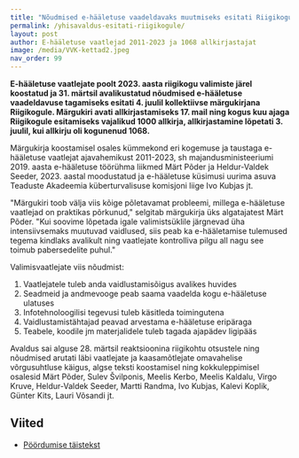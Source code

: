 ```yaml
---
title: "Nõudmised e-hääletuse vaadeldavaks muutmiseks esitati Riigikogule"
permalink: /yhisavaldus-esitati-riigikogule/
layout: post
author: E-hääletuse vaatlejad 2011-2023 ja 1068 allkirjastajat
image: /media/VVK-kettad2.jpeg
nav_order: 99
---
```


__E-hääletuse vaatlejate poolt 2023. aasta riigikogu valimiste järel koostatud ja 31. märtsil avalikustatud nõudmised e-hääletuse vaadeldavuse tagamiseks esitati 4. juulil kollektiivse märgukirjana Riigikogule. Märgukiri avati allkirjastamiseks 17. mail ning kogus kuu ajaga Riigikogule esitamiseks vajalikud 1000 allkirja, allkirjastamine lõpetati 3. juulil, kui allkirju oli kogunenud 1068.__

Märgukirja koostamisel osales kümmekond eri kogemuse ja taustaga e-hääletuse vaatlejat ajavahemikust 2011-2023, sh majandusministeeriumi 2019. aasta e-hääletuse töörühma liikmed Märt Põder ja Heldur-Valdek Seeder, 2023. aastal moodustatud ja e-hääletuse küsimusi uurima asuva Teaduste Akadeemia küberturvalisuse komisjoni liige Ivo Kubjas jt.

"Märgukiri toob välja viis kõige põletavamat probleemi, millega e-hääletuse vaatlejad on praktikas põrkunud," selgitab märgukirja üks algatajatest Märt Põder. "Kui soovime lõpetada igale valimistsüklile järgnevad üha intensiivsemaks muutuvad vaidlused, siis peab ka e-hääletamise tulemused tegema kindlaks avalikult ning vaatlejate kontrolliva pilgu all nagu see toimub pabersedelite puhul."

Valimisvaatlejate viis nõudmist:

1. Vaatlejatele tuleb anda vaidlustamisõigus avalikes huvides
2. Seadmeid ja andmevooge peab saama vaadelda kogu e-hääletuse ulatuses
3. Infotehnoloogilisi tegevusi tuleb käsitleda toimingutena
4. Vaidlustamistähtajad peavad arvestama e-hääletuse eripäraga
5. Teabele, koodile jm materjalidele tuleb tagada ajapädev ligipääs

Avaldus sai alguse 28. märtsil reaktsioonina riigikohtu otsustele ning nõudmised arutati läbi vaatlejate ja kaasamõtlejate omavahelise võrgusuhtluse käigus, algse teksti koostamisel ning kokkuleppimisel osalesid Märt Põder, Sulev Švilponis, Meelis Kerbo, Meelis Kaldalu, Virgo Kruve, Heldur-Valdek Seeder, Martti Randma, Ivo Kubjas, Kalevi Koplik, Günter Kits, Lauri Võsandi jt.

## Viited

* [Pöördumise täistekst](/docs/yhisavaldus2023/)